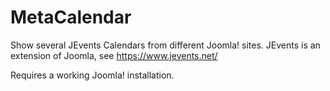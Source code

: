 # MetaCalendar
Show several JEvents Calendars from different Joomla! sites. JEvents is an extension of Joomla, see https://www.jevents.net/

Requires a working Joomla! installation.
